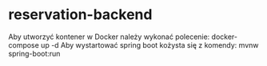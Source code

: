 # reservation-backend

Aby utworzyć kontener w Docker należy wykonać polecenie: docker-compose up -d 
Aby wystartować spring boot kożysta się z komendy: mvnw spring-boot:run
